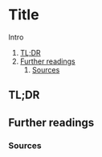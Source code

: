 # Title

Intro

<!-- Remove this line to uncomment if needed
## Table of contents <!-- omit in toc -->

1. [TL;DR](#tldr)
1. [Further readings](#further-readings)
   1. [Sources](#sources)

## TL;DR

<!-- Uncomment if needed
<details>
  <summary>Installation and configuration</summary>
</details>
-->

<!-- Uncomment if needed
<details>
  <summary>Usage</summary>
</details>
-->

<!-- Uncomment if needed
<details>
  <summary>Real world use cases</summary>
</details>
-->

## Further readings

### Sources

<!--
  References
  -->

<!-- In-article sections -->
<!-- Knowledge base -->
<!-- Files -->
<!-- Upstream -->
<!-- Others -->

